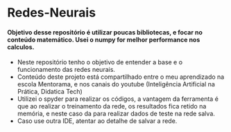 # Redes-Neurais

#### Objetivo desse repositório é utilizar poucas bibliotecas, e focar no conteúdo matemático. Usei o numpy for melhor performance nos calculos.

- Neste repositório tenho o objetivo de entender a base e o funcionamento das redes neurais.
- Conteúdo deste projeto está compartilhado entre o meu aprendizado na escola Mentorama, e nos canais do youtube (Inteligência Artificial na Prática, Didatica Tech)
- Utilizei o spyder para realizar os códigos, a vantagem da ferramenta é que ao realizar o treinamento da rede, os resultados fica retido na memória, e neste caso da para realizar dados de teste na rede salva.
- Caso use outra IDE, atentar ao detalhe de salvar a rede.
